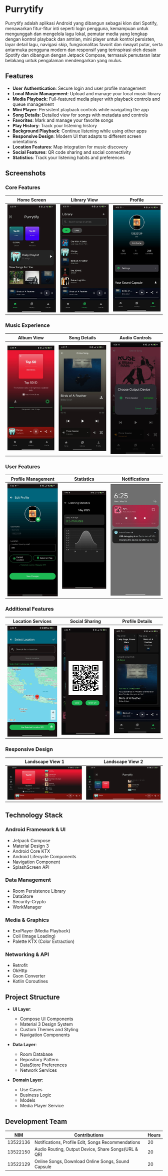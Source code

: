 # Purrytify

Purrytify adalah aplikasi Android yang dibangun sebagai klon dari Spotify, menawarkan fitur-fitur inti seperti login pengguna, kemampuan untuk mengunggah dan mengelola lagu lokal, pemutar media yang lengkap dengan kontrol playback dan antrian, mini player untuk kontrol persisten, layar detail lagu, navigasi skip, fungsionalitas favorit dan riwayat putar, serta antarmuka pengguna modern dan responsif yang terinspirasi oleh desain Spotify dan dibangun dengan Jetpack Compose, termasuk pemutaran latar belakang untuk pengalaman mendengarkan yang mulus.

## Features

- **User Authentication**: Secure login and user profile management
- **Local Music Management**: Upload and manage your local music library
- **Media Playback**: Full-featured media player with playback controls and queue management
- **Mini Player**: Persistent playback controls while navigating the app
- **Song Details**: Detailed view for songs with metadata and controls
- **Favorites**: Mark and manage your favorite songs
- **Play History**: Track your listening history
- **Background Playback**: Continue listening while using other apps
- **Responsive Design**: Modern UI that adapts to different screen orientations
- **Location Features**: Map integration for music discovery
- **Social Features**: QR code sharing and social connectivity
- **Statistics**: Track your listening habits and preferences

## Screenshots

### Core Features

| Home Screen | Library View | Profile |
|-------------|--------------|----------|
| ![Home Screen](screenshots/milestone2/home1.jpg) | ![Library](screenshots/milestone2/library.jpg) | ![Profile](screenshots/milestone2/profile1.jpg) |

### Music Experience

| Album View | Song Details | Audio Controls |
|------------|--------------|----------------|
| ![Album](screenshots/milestone2/album3.jpg) | ![Song Detail](screenshots/milestone2/online_song_detail1.jpg) | ![Audio](screenshots/milestone2/audio_routing.jpg) |

### User Features

| Profile Management | Statistics | Notifications |
|-------------------|------------|---------------|
| ![Edit Profile](screenshots/milestone2/edit_profile.jpg) | ![Stats](screenshots/milestone2/stats.jpg) | ![Notifications](screenshots/milestone2/notification.jpg) |

### Additional Features

| Location Services | Social Sharing | Profile Details |
|------------------|----------------|-----------------|
| ![Map](screenshots/milestone2/map.jpg) | ![QR Share](screenshots/milestone2/qr_share.jpg) | ![Profile Details](screenshots/milestone2/profile2.jpg) |

### Responsive Design

| Landscape View 1 | Landscape View 2 |
|-----------------|-----------------|
| ![Responsive 1](screenshots/milestone2/responsive1.jpg) | ![Responsive 2](screenshots/milestone2/responsive2.jpg) |

## Technology Stack

### Android Framework & UI
- Jetpack Compose
- Material Design 3
- Android Core KTX
- Android Lifecycle Components
- Navigation Component
- SplashScreen API

### Data Management
- Room Persistence Library
- DataStore
- Security-Crypto
- WorkManager

### Media & Graphics
- ExoPlayer (Media Playback)
- Coil (Image Loading)
- Palette KTX (Color Extraction)

### Networking & API
- Retrofit
- OkHttp
- Gson Converter
- Kotlin Coroutines

## Project Structure

- **UI Layer**:
  - Compose UI Components
  - Material 3 Design System
  - Custom Themes and Styling
  - Navigation Components

- **Data Layer**:
  - Room Database
  - Repository Pattern
  - DataStore Preferences
  - Network Services

- **Domain Layer**:
  - Use Cases
  - Business Logic
  - Models
  - Media Player Service

## Development Team

| NIM      | Contributions                                     | Hours |
|----------|--------------------------------------------------|-------|
| 13522136 | Notifications, Profile Edit, Songs Recommendations     | 20     |
| 13522150 | Audio Routing, Output Device, Share Songs(URL & QR) | 20    |
| 13522129 | Online Songs, Download Online Songs, Sound Capsule | 20    |






